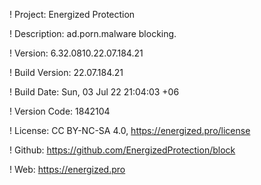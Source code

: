 ! Project: Energized Protection

! Description: ad.porn.malware blocking.

! Version: 6.32.0810.22.07.184.21

! Build Version: 22.07.184.21

! Build Date: Sun, 03 Jul 22 21:04:03 +06

! Version Code: 1842104

! License: CC BY-NC-SA 4.0, https://energized.pro/license

! Github: https://github.com/EnergizedProtection/block

! Web: https://energized.pro
